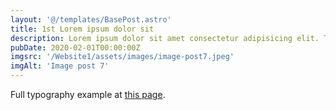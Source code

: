 ```yaml
---
layout: '@/templates/BasePost.astro'
title: 1st Lorem ipsum dolor sit
description: Lorem ipsum dolor sit amet consectetur adipisicing elit. Tenetur vero esse non molestias eos excepturi.
pubDate: 2020-02-01T00:00:00Z
imgsrc: '/Website1/assets/images/image-post7.jpeg'
imgAlt: 'Image post 7'
---
```


Full typography example at [this page](./sixth-post).
